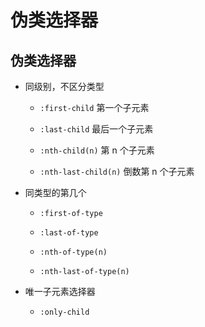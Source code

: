 # 伪类选择器

## 伪类选择器

*   同级别，不区分类型

    *   `:first-child` 第一个子元素

    *   `:last-child` 最后一个子元素

    *   `:nth-child(n)` 第 n 个子元素

    *   `:nth-last-child(n)` 倒数第 n 个子元素

*   同类型的第几个

    *   `:first-of-type`

    *   `:last-of-type`

    *   `:nth-of-type(n)`

    *   `:nth-last-of-type(n)`

*   唯一子元素选择器

    *   `:only-child`

